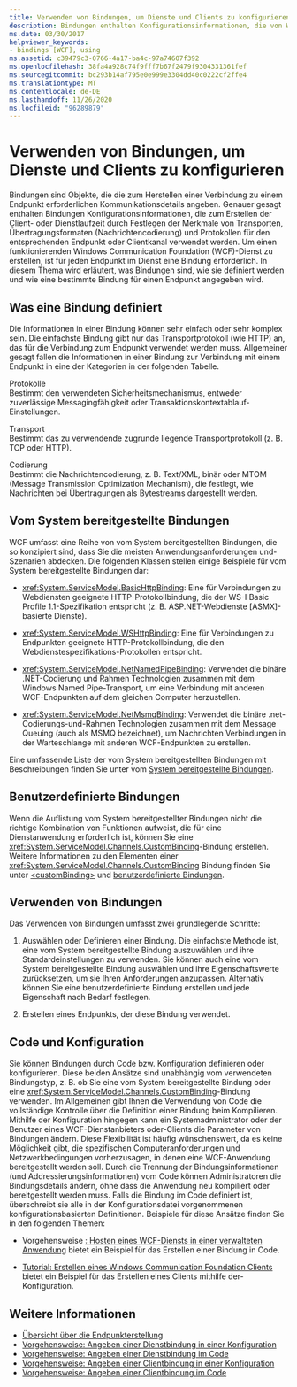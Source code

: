 ```yaml
---
title: Verwenden von Bindungen, um Dienste und Clients zu konfigurieren
description: Bindungen enthalten Konfigurationsinformationen, die von WFC-Clients oder-Diensten verwendet werden. Erfahren Sie, wie Sie Bindungen definieren und eine Bindung für einen Dienst Endpunkt angeben.
ms.date: 03/30/2017
helpviewer_keywords:
- bindings [WCF], using
ms.assetid: c39479c3-0766-4a17-ba4c-97a74607f392
ms.openlocfilehash: 38fa4a928c74f9fff7b67f2479f9304331361fef
ms.sourcegitcommit: bc293b14af795e0e999e3304dd40c0222cf2ffe4
ms.translationtype: MT
ms.contentlocale: de-DE
ms.lasthandoff: 11/26/2020
ms.locfileid: "96289879"
---
```

# <a name="using-bindings-to-configure-services-and-clients"></a>Verwenden von Bindungen, um Dienste und Clients zu konfigurieren

Bindungen sind Objekte, die die zum Herstellen einer Verbindung zu einem Endpunkt erforderlichen Kommunikationsdetails angeben. Genauer gesagt enthalten Bindungen Konfigurationsinformationen, die zum Erstellen der Client- oder Dienstlaufzeit durch Festlegen der Merkmale von Transporten, Übertragungsformaten (Nachrichtencodierung) und Protokollen für den entsprechenden Endpunkt oder Clientkanal verwendet werden. Um einen funktionierenden Windows Communication Foundation (WCF)-Dienst zu erstellen, ist für jeden Endpunkt im Dienst eine Bindung erforderlich. In diesem Thema wird erläutert, was Bindungen sind, wie sie definiert werden und wie eine bestimmte Bindung für einen Endpunkt angegeben wird.  
  
## <a name="what-a-binding-defines"></a>Was eine Bindung definiert  

 Die Informationen in einer Bindung können sehr einfach oder sehr komplex sein. Die einfachste Bindung gibt nur das Transportprotokoll (wie HTTP) an, das für die Verbindung zum Endpunkt verwendet werden muss. Allgemeiner gesagt fallen die Informationen in einer Bindung zur Verbindung mit einem Endpunkt in eine der Kategorien in der folgenden Tabelle.  
  
 Protokolle  
 Bestimmt den verwendeten Sicherheitsmechanismus, entweder zuverlässige Messagingfähigkeit oder Transaktionskontextablauf-Einstellungen.  
  
 Transport  
 Bestimmt das zu verwendende zugrunde liegende Transportprotokoll (z. B. TCP oder HTTP).  
  
 Codierung  
 Bestimmt die Nachrichtencodierung, z. B. Text/XML, binär oder MTOM (Message Transmission Optimization Mechanism), die festlegt, wie Nachrichten bei Übertragungen als Bytestreams dargestellt werden.  
  
## <a name="system-provided-bindings"></a>Vom System bereitgestellte Bindungen  

 WCF umfasst eine Reihe von vom System bereitgestellten Bindungen, die so konzipiert sind, dass Sie die meisten Anwendungsanforderungen und-Szenarien abdecken. Die folgenden Klassen stellen einige Beispiele für vom System bereitgestellte Bindungen dar:  
  
- <xref:System.ServiceModel.BasicHttpBinding>: Eine für Verbindungen zu Webdiensten geeignete HTTP-Protokollbindung, die der WS-I Basic Profile 1.1-Spezifikation entspricht (z. B. ASP.NET-Webdienste [ASMX]-basierte Dienste).  
  
- <xref:System.ServiceModel.WSHttpBinding>: Eine für Verbindungen zu Endpunkten geeignete HTTP-Protokollbindung, die den Webdienstespezifikations-Protokollen entspricht.  
  
- <xref:System.ServiceModel.NetNamedPipeBinding>: Verwendet die binäre .NET-Codierung und Rahmen Technologien zusammen mit dem Windows Named Pipe-Transport, um eine Verbindung mit anderen WCF-Endpunkten auf dem gleichen Computer herzustellen.  
  
- <xref:System.ServiceModel.NetMsmqBinding>: Verwendet die binäre .net-Codierungs-und-Rahmen Technologien zusammen mit dem Message Queuing (auch als MSMQ bezeichnet), um Nachrichten Verbindungen in der Warteschlange mit anderen WCF-Endpunkten zu erstellen.  
  
 Eine umfassende Liste der vom System bereitgestellten Bindungen mit Beschreibungen finden Sie unter vom [System bereitgestellte Bindungen](system-provided-bindings.md).  
  
## <a name="custom-bindings"></a>Benutzerdefinierte Bindungen  

 Wenn die Auflistung vom System bereitgestellter Bindungen nicht die richtige Kombination von Funktionen aufweist, die für eine Dienstanwendung erforderlich ist, können Sie eine <xref:System.ServiceModel.Channels.CustomBinding>-Bindung erstellen. Weitere Informationen zu den Elementen einer <xref:System.ServiceModel.Channels.CustomBinding> Bindung finden Sie unter [\<customBinding>](../configure-apps/file-schema/wcf/custombinding.md) und [benutzerdefinierte Bindungen](./extending/custom-bindings.md).  
  
## <a name="using-bindings"></a>Verwenden von Bindungen  

 Das Verwenden von Bindungen umfasst zwei grundlegende Schritte:  
  
1. Auswählen oder Definieren einer Bindung. Die einfachste Methode ist, eine vom System bereitgestellte Bindung auszuwählen und ihre Standardeinstellungen zu verwenden. Sie können auch eine vom System bereitgestellte Bindung auswählen und ihre Eigenschaftswerte zurücksetzen, um sie Ihren Anforderungen anzupassen. Alternativ können Sie eine benutzerdefinierte Bindung erstellen und jede Eigenschaft nach Bedarf festlegen.  
  
2. Erstellen eines Endpunkts, der diese Bindung verwendet.  
  
## <a name="code-and-configuration"></a>Code und Konfiguration  

 Sie können Bindungen durch Code bzw. Konfiguration definieren oder konfigurieren. Diese beiden Ansätze sind unabhängig vom verwendeten Bindungstyp, z. B. ob Sie eine vom System bereitgestellte Bindung oder eine <xref:System.ServiceModel.Channels.CustomBinding>-Bindung verwenden. Im Allgemeinen gibt Ihnen die Verwendung von Code die vollständige Kontrolle über die Definition einer Bindung beim Kompilieren. Mithilfe der Konfiguration hingegen kann ein Systemadministrator oder der Benutzer eines WCF-Dienstanbieters oder-Clients die Parameter von Bindungen ändern. Diese Flexibilität ist häufig wünschenswert, da es keine Möglichkeit gibt, die spezifischen Computeranforderungen und Netzwerkbedingungen vorherzusagen, in denen eine WCF-Anwendung bereitgestellt werden soll. Durch die Trennung der Bindungsinformationen (und Addressierungsinformationen) vom Code können Administratoren die Bindungsdetails ändern, ohne dass die Anwendung neu kompiliert oder bereitgestellt werden muss. Falls die Bindung im Code definiert ist, überschreibt sie alle in der Konfigurationsdatei vorgenommenen konfigurationsbasierten Definitionen. Beispiele für diese Ansätze finden Sie in den folgenden Themen:  
  
- Vorgehensweise [: Hosten eines WCF-Diensts in einer verwalteten Anwendung](how-to-host-a-wcf-service-in-a-managed-application.md) bietet ein Beispiel für das Erstellen einer Bindung in Code.  
  
- [Tutorial: Erstellen eines Windows Communication Foundation Clients](how-to-create-a-wcf-client.md) bietet ein Beispiel für das Erstellen eines Clients mithilfe der-Konfiguration.  
  
## <a name="see-also"></a>Weitere Informationen

- [Übersicht über die Endpunkterstellung](endpoint-creation-overview.md)
- [Vorgehensweise: Angeben einer Dienstbindung in einer Konfiguration](how-to-specify-a-service-binding-in-configuration.md)
- [Vorgehensweise: Angeben einer Dienstbindung im Code](how-to-specify-a-service-binding-in-code.md)
- [Vorgehensweise: Angeben einer Clientbindung in einer Konfiguration](how-to-specify-a-client-binding-in-configuration.md)
- [Vorgehensweise: Angeben einer Clientbindung im Code](how-to-specify-a-client-binding-in-code.md)
